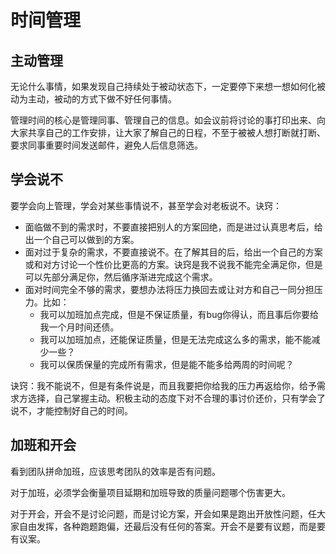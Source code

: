 # 时间管理

## 主动管理

无论什么事情，如果发现自己持续处于被动状态下，一定要停下来想一想如何化被动为主动，被动的方式下做不好任何事情。

管理时间的核心是管理同事、管理自己的信息。如会议前将讨论的事打印出来、向大家共享自己的工作安排，让大家了解自己的日程，不至于被被人想打断就打断、要求同事重要时间发送邮件，避免人后信息筛选。

## 学会说不

要学会向上管理，学会对某些事情说不，甚至学会对老板说不。诀窍：

- 面临做不到的需求时，不要直接把别人的方案回绝，而是进过认真思考后，给出一个自己可以做到的方案。
- 面对过于复杂的需求，不要直接说不。在了解其目的后，给出一个自己的方案或和对方讨论一个性价比更高的方案。诀窍是我不说我不能完全满足你，但是可以先部分满足你，然后循序渐进完成这个需求。
- 面对时间完全不够的需求，要想办法将压力换回去或让对方和自己一同分担压力。比如：
  - 我可以加班加点完成，但是不保证质量，有bug你得认，而且事后你要给我一个月时间还债。
  - 我可以加班加点，还能保证质量，但是无法完成这么多的需求，能不能减少一些？
  - 我可以保质保量的完成所有需求，但是能不能多给两周的时间呢？

诀窍：我不能说不，但是有条件说是，而且我要把你给我的压力再返给你，给予需求方选择，自己掌握主动。积极主动的态度下对不合理的事讨价还价，只有学会了说不，才能控制好自己的时间。

## 加班和开会

看到团队拼命加班，应该思考团队的效率是否有问题。

对于加班，必须学会衡量项目延期和加班导致的质量问题哪个伤害更大。

对于开会，开会不是讨论问题，而是讨论方案，开会如果是跑出开放性问题，任大家自由发挥，各种跑题跑偏，还最后没有任何的答案。开会不是要有议题，而是要有议案。
